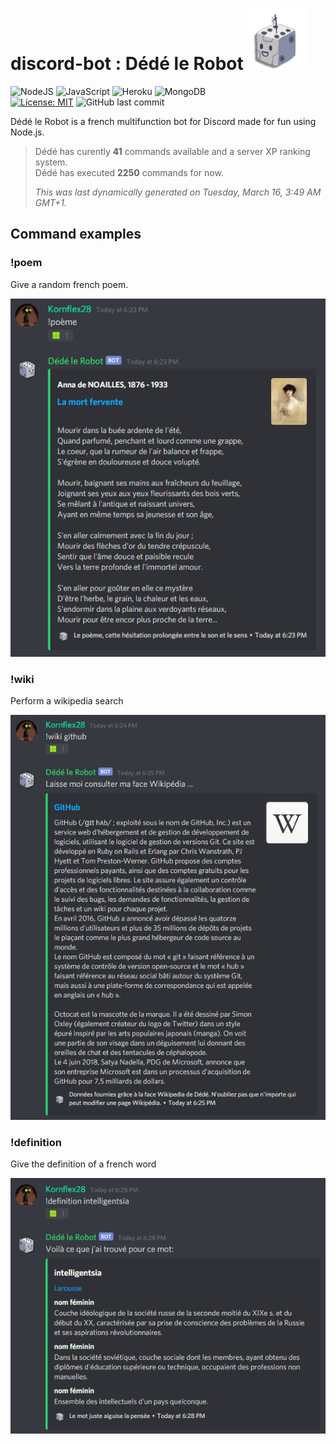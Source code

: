 # discord-bot : Dédé le Robot ![Dédé le Robot ](img/bot_icon.png?raw=true)
![NodeJS](https://img.shields.io/badge/Node.js%20-%2343853D.svg?&style=flat-square&logo=node.js&logoColor=white)
![JavaScript](https://img.shields.io/badge/JavaScript%20-%23323330.svg?&style=flat-square&logo=javascript&logoColor=%23F7DF1E)
![Heroku](https://img.shields.io/badge/Heroku%20-%23430098.svg?&style=flat-square&logo=heroku&logoColor=white)
![MongoDB](https://img.shields.io/badge/MongoDB-%234ea94b.svg?&style=flat-square&logo=mongodb&logoColor=white)
<br>
[![License: MIT](https://img.shields.io/badge/License-MIT-yellow.svg?style=flat-square)](https://github.com/Kornflex28/discord-bot/blob/master/LICENSE)
![GitHub last commit](https://img.shields.io/github/last-commit/Kornflex28/discord-bot?style=flat-square)

Dédé le Robot is a french multifunction bot for Discord made for fun using Node.js.

>Dédé has curently **41** commands available and a server XP ranking system.<br>
>Dédé has executed **2250** commands for now.
>
> *This was last dynamically generated on Tuesday, March 16, 3:49 AM GMT+1.*

## Command examples
### !poem 
Give a random french poem.

![Poem example](img/poem_example.png) 

### !wiki
Perform a wikipedia search

![Wikipedia example](img/wiki_example.png) 

### !definition
Give the definition of a french word

![Definition example](img/definition_example.png)
